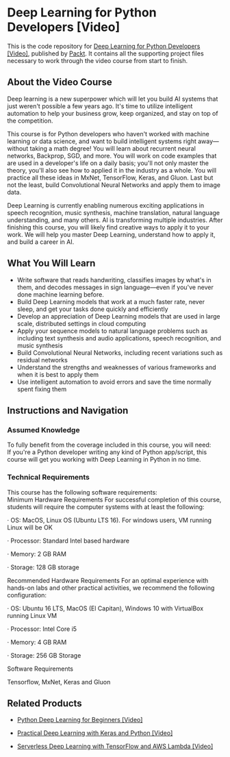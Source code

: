 # Deep Learning for Python Developers [Video]
This is the code repository for [Deep Learning for Python Developers [Video]](https://www.packtpub.com/big-data-and-business-intelligence/deep-learning-python-developers-video?utm_source=github&utm_medium=repository&utm_campaign=9781788993883), published by [Packt](https://www.packtpub.com/?utm_source=github). It contains all the supporting project files necessary to work through the video course from start to finish.
## About the Video Course
Deep learning is a new superpower which will let you build AI systems that just weren't possible a few years ago. It's time to utilize intelligent automation to help your business grow, keep organized, and stay on top of the competition.

This course is for Python developers who haven't worked with machine learning or data science, and want to build intelligent systems right away—without taking a math degree! You will learn about recurrent neural networks, Backprop, SGD, and more. You will work on code examples that are used in a developer's life on a daily basis; you'll not only master the theory, you'll also see how to applied it in the industry as a whole. You will practice all these ideas in MxNet, TensorFlow, Keras, and Gluon. Last but not the least, build Convolutional Neural Networks and apply them to image data. 

Deep Learning is currently enabling numerous exciting applications in speech recognition, music synthesis, machine translation, natural language understanding, and many others. AI is transforming multiple industries. After finishing this course, you will likely find creative ways to apply it to your work. We will help you master Deep Learning, understand how to apply it, and build a career in AI.

<H2>What You Will Learn</H2>
<DIV class=book-info-will-learn-text>
<UL>
<LI>Write software that reads handwriting, classifies images by what's in them, and decodes messages in sign language—even if you've never done machine learning before.
<LI>Build Deep Learning models that work at a much faster rate, never sleep, and get your tasks done quickly and efficiently
<LI>Develop an appreciation of Deep Learning models that are used in large scale, distributed settings in cloud computing
<LI>Apply your sequence models to natural language problems such as including text synthesis and audio applications, speech recognition, and music synthesis
<LI>Build Convolutional Neural Networks, including recent variations such as residual networks
<LI>Understand the strengths and weaknesses of various frameworks and when it is best to apply them
<LI>Use intelligent automation to avoid errors and save the time normally spent fixing them </LI></UL></DIV>

## Instructions and Navigation
### Assumed Knowledge
To fully benefit from the coverage included in this course, you will need:<br/>
If you're a Python developer writing any kind of Python app/script, this course will get you working with Deep Learning in Python in no time.
### Technical Requirements
This course has the following software requirements:<br/>
Minimum Hardware Requirements
For successful completion of this course, students will require the computer systems with at least the following:

·         OS: MacOS, Linux OS (Ubuntu LTS 16). For windows users, VM running Linux will be OK

·         Processor: Standard Intel based hardware

·         Memory: 2 GB RAM

·         Storage: 128 GB storage

Recommended Hardware Requirements
For an optimal experience with hands-on labs and other practical activities, we recommend the following configuration:

·         OS: Ubuntu 16 LTS, MacOS (El Capitan), Windows 10 with VirtualBox running Linux VM

·         Processor: Intel Core i5

·         Memory: 4 GB RAM

·         Storage: 256 GB Storage

Software Requirements

Tensorflow, MxNet, Keras and Gluon

## Related Products
* [Python Deep Learning for Beginners [Video]](https://www.packtpub.com/big-data-and-business-intelligence/python-deep-learning-beginners-video?utm_source=github&utm_medium=repository&utm_campaign=9781788629942)

* [Practical Deep Learning with Keras and Python [Video]](https://www.packtpub.com/big-data-and-business-intelligence/practical-deep-learning-keras-and-python-video?utm_source=github&utm_medium=repository&utm_campaign=9781838554729)

* [Serverless Deep Learning with TensorFlow and AWS Lambda [Video]](https://www.packtpub.com/big-data-and-business-intelligence/serverless-deep-learning-tensorflow-and-aws-lambda-video?utm_source=github&utm_medium=repository&utm_campaign=9781789618679)


